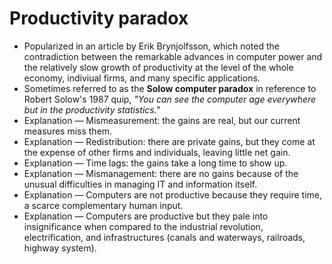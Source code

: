 Productivity paradox
====================

* Popularized in an article by Erik Brynjolfsson, which noted the contradiction between the remarkable advances in computer power and the relatively slow growth of productivity at the level of the whole economy, indiviual firms, and many specific applications.
* Sometimes referred to as the **Solow computer paradox** in reference to Robert Solow's 1987 quip, _"You can see the computer age everywhere but in the productivity statistics."_
* Explanation &mdash; Mismeasurement: the gains are real, but our current measures miss them.
* Explanation &mdash; Redistribution: there are private gains, but they come at the expense of other firms and individuals, leaving little net gain.
* Explanation &mdash; Time lags: the gains take a long time to show up.
* Explanation &mdash; Mismanagement: there are no gains because of the unusual difficulties in managing IT and information itself.
* Explanation &mdash; Computers are not productive because they require time, a scarce complementary human input.
* Explanation &mdash; Computers are productive but they pale into insignificance when compared to the industrial revolution, electrification, and infrastructures (canals and waterways, railroads, highway system).

